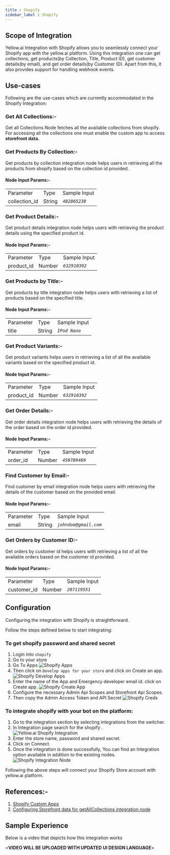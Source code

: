 ```yaml
---
title : Shopify
sidebar_label : Shopify
---
```

## Scope of Integration

Yellow.ai Integration with Shopify allows you to seamlessly connect your Shopify app with the yellow.ai platform. Using this integration one can get collections, get products(by Collection, Title, Product ID), get customer details(by email), and get order details(by Customer ID). Apart from this, it also provides support for handling webhook events.


## Use-cases

Following are the use-cases which are currently accommodated in the Shopify Integration:

### Get All Collections:-
Get all Collections Node fetches all the available collections from shopify. For accessing all the collections one must enable the custom app to access **storefront data.**


### Get Products By Collection:-
Get products by collection integration node helps users in retrieving all the products from shopify based on the collection id provided.
#### Node Input Params:-
<table>
  <tr>
   <td>Parameter
   </td>
   <td>Type
   </td>
   <td>Sample Input
   </td>
  </tr>
  <tr>
   <td>collection_id
   </td>
   <td>String
   </td>
   <td><code><em>482865238</em></code>
   </td>
  </tr>
</table>


### Get Product Details:-
Get product details integration node helps users with retrieving the product details using the specified product id.
#### Node Input Params:-
<table>
  <tr>
   <td>Parameter
   </td>
   <td>Type
   </td>
   <td>Sample Input
   </td>
  </tr>
  <tr>
   <td>product_id
   </td>
   <td>Number
   </td>
   <td><code><em>632910392</em></code>
   </td>
  </tr>
</table>


### Get Products by Title:-
Get products by title integration node helps users with retrieving a list of products based on the specified title.
#### Node Input Params:-
<table>
  <tr>
   <td>Parameter
   </td>
   <td>Type
   </td>
   <td>Sample Input
   </td>
  </tr>
  <tr>
   <td>title
   </td>
   <td>String
   </td>
   <td><code><em>IPod Nano</em></code>
   </td>
  </tr>
</table>


### Get Product Variants:-
Get product variants helps users in retrieving a list of all the available variants based on the specified product id.
#### Node Input Params:-
<table>
  <tr>
   <td>Parameter
   </td>
   <td>Type
   </td>
   <td>Sample Input
   </td>
  </tr>
  <tr>
   <td>product_id
   </td>
   <td>Number
   </td>
   <td><code><em>632910392</em></code>
   </td>
  </tr>
</table>


### Get Order Details:-
Get order details integration node helps users with retrieving the details of the order based on the order id provided.
#### Node Input Params:-
<table>
  <tr>
   <td>Parameter
   </td>
   <td>Type
   </td>
   <td>Sample Input
   </td>
  </tr>
  <tr>
   <td>order_id
   </td>
   <td>Number
   </td>
   <td><code><em>450789469</em></code>
   </td>
  </tr>
</table>


### Find Customer by Email:-
Find customer by email integration node helps users with retrieving the details of the customer based on the provided email.
#### Node Input Params:-
<table>
  <tr>
   <td>Parameter
   </td>
   <td>Type
   </td>
   <td>Sample Input
   </td>
  </tr>
  <tr>
   <td>email
   </td>
   <td>String
   </td>
   <td><code><em>johndoe@gmail.com</em></code>
   </td>
  </tr>
</table>


### Get Orders by Customer ID:-
Get orders by customer id helps users with retrieving a list of all the available orders based on the customer id provided.
#### Node Input Params:-
<table>
  <tr>
   <td>Parameter
   </td>
   <td>Type
   </td>
   <td>Sample Input
   </td>
  </tr>
  <tr>
   <td>customer_id
   </td>
   <td>Number
   </td>
   <td><code><em>207119551</em></code>
   </td>
  </tr>
</table>



## Configuration

Configuring the integration with Shopify is straightforward.

Follow the steps defined below to start integrating:
### To get shopify password and shared secret



1. Login into `shopify`
2. Go to your store
3. Go To Apps
   ![Shopify Apps](https://cdn.yellowmessenger.com/Juwo3hAYTvKA1650972582447.png)
4. Then click on `Develop apps for your store` and click on Create an app.
   ![Shopify Develop Apps](https://cdn.yellowmessenger.com/V7791fauviuE1650972835358.png)
5. Enter the name of the App and Emergency developer email id. click on Create app.
   ![Shopify Create App](https://cdn.yellowmessenger.com/IskNDOxC2G4x1650972595971.png)
6. Configure the necessary Admin Api Scopes and Storefront Api Scopes.
7. Then copy the Admin Access Token and API Secret
   ![Shopify Creds](https://cdn.yellowmessenger.com/qnS1UjQEQa6Q1650972607979.png)


### To integrate shopify with your bot on the platform:
1. Go to the integration section by selecting integrations from the switcher.
2. In Integration page search for the shopify .
   ![Yellow.ai Shopify Integration](https://cdn.yellowmessenger.com/T86lhYnKrppN1650973822340.png)
4. Enter the store name, password and shared secret.
5. Click on Connect.
6. Once the integration is done successfully, You can find an Integration option available in addition to the existing nodes.
   ![Shopify Integration Node](https://cdn.yellowmessenger.com/O1CsKkYAtet01650972874113.png)

Following the above steps will connect your Shopify Store account with yellow.ai platform.


## References:-
1. [Shopify Custom Apps](https://help.shopify.com/en/manual/apps/custom-apps)
2. [Configuring Storefront data for getAllCollections integration node](https://community.shopify.com/c/shopify-apis-and-sdks/404-error-from-get-admin-collection-listings-json-for-one-store/m-p/367034/highlight/true#M19606)


## Sample Experience
Below is a video that depicts how this integration works

<**VIDEO WILL BE UPLOADED WITH UPDATED UI DESIGN LANGUAGE**>